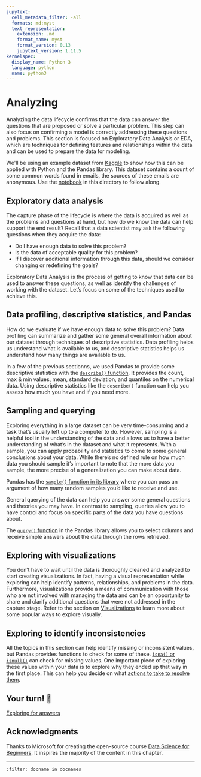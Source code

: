 ```yaml
---
jupytext:
  cell_metadata_filter: -all
  formats: md:myst
  text_representation:
    extension: .md
    format_name: myst
    format_version: 0.13
    jupytext_version: 1.11.5
kernelspec:
  display_name: Python 3
  language: python
  name: python3
---
```


# Analyzing

Analyzing the data lifecycle confirms that the data can answer the questions that are proposed or solve a particular problem. This step can also focus on confirming a model is correctly addressing these questions and problems. This section is focused on Exploratory Data Analysis or EDA, which are techniques for defining features and relationships within the data and can be used to prepare the data for modeling.

We'll be using an example dataset from [Kaggle](https://www.kaggle.com/balaka18/email-spam-classification-dataset-csv/version/1) to show how this can be applied with Python and the Pandas library. This dataset contains a count of some common words found in emails, the sources of these emails are anonymous. Use the [notebook](../../assignments/data-science/nyc-taxi-data-in-winter-and-summer.ipynb) in this directory to follow along.

## Exploratory data analysis

The capture phase of the lifecycle is where the data is acquired as well as the problems and questions at hand, but how do we know the data can help support the end result?
Recall that a data scientist may ask the following questions when they acquire the data:

- Do I have enough data to solve this problem?
- Is the data of acceptable quality for this problem?
- If I discover additional information through this data, should we consider changing or redefining the goals?

Exploratory Data Analysis is the process of getting to know that data can be used to answer these questions, as well as identify the challenges of working with the dataset. Let’s focus on some of the techniques used to achieve this.

## Data profiling, descriptive statistics, and Pandas

How do we evaluate if we have enough data to solve this problem? Data profiling can summarize and gather some general overall information about our dataset through techniques of descriptive statistics. Data profiling helps us understand what is available to us, and descriptive statistics helps us understand how many things are available to us.

In a few of the previous sectionns, we used Pandas to provide some descriptive statistics with the [`describe()` function]( https://pandas.pydata.org/pandas-docs/stable/reference/api/pandas.DataFrame.describe.html). It provides the count, max & min values, mean, standard deviation, and quantiles on the numerical data. Using descriptive statistics like the `describe()` function can help you assess how much you have and if you need more.

## Sampling and querying

Exploring everything in a large dataset can be very time-consuming and a task that’s usually left up to a computer to do. However, sampling is a helpful tool in the understanding of the data and allows us to have a better understanding of what’s in the dataset and what it represents. With a sample, you can apply probability and statistics to come to some general conclusions about your data. While there’s no defined rule on how much data you should sample it’s important to note that the more data you sample, the more precise of a generalization you can make about data.

Pandas has the [`sample()` function in its library](https://pandas.pydata.org/pandas-docs/stable/reference/api/pandas.DataFrame.sample.html) where you can pass an argument of how many random samples you’d like to receive and use.

General querying of the data can help you answer some general questions and theories you may have. In contrast to sampling, queries allow you to have control and focus on specific parts of the data you have questions about.

The [`query()` function](https://pandas.pydata.org/pandas-docs/stable/reference/api/pandas.DataFrame.query.html) in the Pandas library allows you to select columns and receive simple answers about the data through the rows retrieved.

## Exploring with visualizations

You don’t have to wait until the data is thoroughly cleaned and analyzed to start creating visualizations. In fact, having a visual representation while exploring can help identify patterns, relationships, and problems in the data. Furthermore, visualizations provide a means of communication with those who are not involved with managing the data and can be an opportunity to share and clarify additional questions that were not addressed in the capture stage. Refer to the section on [Visualizations](../data-visualization/data-visualization.md) to learn more about some popular ways to explore visually.

## Exploring to identify inconsistencies

All the topics in this section can help identify missing or inconsistent values, but Pandas provides functions to check for some of these. [`isna()` or `isnull()`](https://pandas.pydata.org/pandas-docs/stable/reference/api/pandas.isna.html) can check for missing values. One important piece of exploring these values within your data is to explore why they ended up that way in the first place. This can help you decide on what [actions to take to resolve them](../../assignments/data-science/data-preparation.ipynb).

## Your turn! 🚀

[Exploring for answers](../../assignments/data-science/exploring-for-anwser.ipynb)

## Acknowledgments

Thanks to Microsoft for creating the open-source course [Data Science for Beginners](https://github.com/microsoft/Data-Science-For-Beginners). It inspires the majority of the content in this chapter.

---

```{bibliography}
:filter: docname in docnames
```
